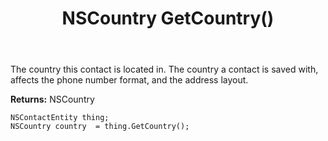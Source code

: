 ﻿---
uid: crmscript_ref_NSContactEntity_GetCountry
title: NSCountry GetCountry()
intellisense: NSContactEntity.GetCountry
keywords: NSContactEntity, GetCountry
so.topic: reference
---

The country this contact is located in. The country a contact is saved with, affects the phone number format, and the address layout.

**Returns:** NSCountry


```crmscript
NSContactEntity thing;
NSCountry country  = thing.GetCountry();
```


